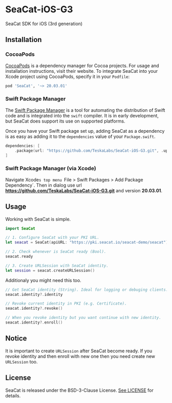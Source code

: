 # SeaCat-iOS-G3
SeaCat SDK for iOS (3rd generation)

## Installation

### CocoaPods

[CocoaPods](https://cocoapods.org) is a dependency manager for Cocoa projects. For usage and installation instructions, visit their website. To integrate SeaCat into your Xcode project using CocoaPods, specify it in your `Podfile`:

```ruby
pod 'SeaCat', '~> 20.03.01'
```

### Swift Package Manager

The [Swift Package Manager](https://swift.org/package-manager/) is a tool for automating the distribution of Swift code and is integrated into the `swift` compiler. It is in early development, but SeaCat does support its use on supported platforms.

Once you have your Swift package set up, adding SeaCat as a dependency is as easy as adding it to the `dependencies` value of your `Package.swift`.

```swift
dependencies: [
    .package(url: "https://github.com/TeskaLabs/SeaCat-iOS-G3.git", .upToNextMajor(from: "20.03.01"))
]
```

### Swift Package Manager (via Xcode)

Navigate Xcode`s top menu `File > Swift Packages > Add Package Dependency`. 
Then in dialog use url __https://github.com/TeskaLabs/SeaCat-iOS-G3.git__ and version __20.03.01__.

## Usage

Working with SeaCat is simple.

```swift
import SeaCat

// 1. Configure SeaCat with your PKI URL.
let seacat = SeaCat(apiURL: "https://pki.seacat.io/seacat-demo/seacat")

// 2. Check whenever is SeaCat ready (Bool).
seacat.ready

// 3. Create URLSession with SeaCat identity.
let session = seacat.createURLSession()
```

Additionaly you might need this too.

```swift
// Get SeaCat identity (String). Ideal for logging or debuging clients.
seacat.identity?.identity

// Revoke current identity in PKI (e.g. Certificate).
seacat.identity?.revoke()

// When you revoke identity but you want continue with new identity.
seacat.identity?.enroll()
```

## Notice

It is important to create `URLSession` after SeaCat become ready. If you revoke
identity and then enroll with new one then you need create new `URLSession` too.

## License

SeaCat is released under the BSD-3-Clause License. [See LICENSE](https://github.com/TeskaLabs/SeaCat-iOS-G3/blob/master/LICENSE) for details.